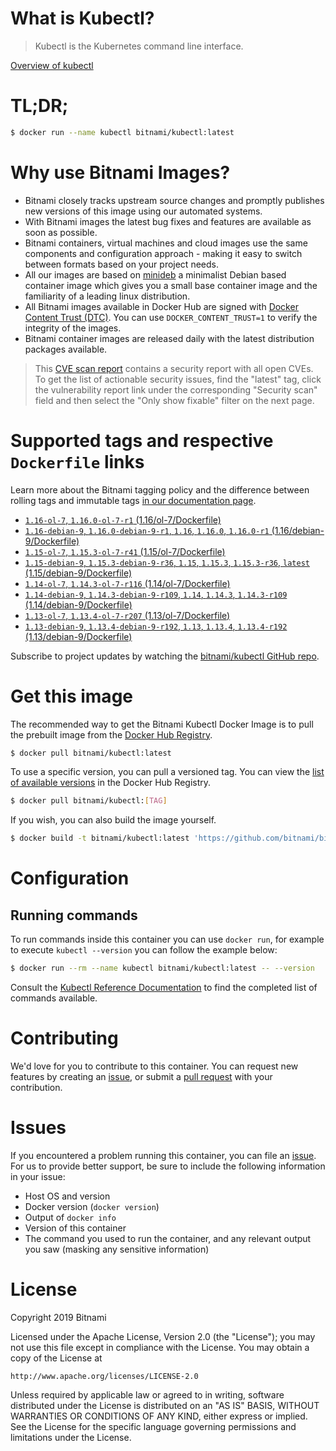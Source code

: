 
# What is Kubectl?

> Kubectl is the Kubernetes command line interface.

[Overview of kubectl](https://kubernetes.io/docs/reference/kubectl/overview/)

# TL;DR;

```bash
$ docker run --name kubectl bitnami/kubectl:latest
```

# Why use Bitnami Images?

* Bitnami closely tracks upstream source changes and promptly publishes new versions of this image using our automated systems.
* With Bitnami images the latest bug fixes and features are available as soon as possible.
* Bitnami containers, virtual machines and cloud images use the same components and configuration approach - making it easy to switch between formats based on your project needs.
* All our images are based on [minideb](https://github.com/bitnami/minideb) a minimalist Debian based container image which gives you a small base container image and the familiarity of a leading linux distribution.
* All Bitnami images available in Docker Hub are signed with [Docker Content Trust (DTC)](https://docs.docker.com/engine/security/trust/content_trust/). You can use `DOCKER_CONTENT_TRUST=1` to verify the integrity of the images.
* Bitnami container images are released daily with the latest distribution packages available.


> This [CVE scan report](https://quay.io/repository/bitnami/kubectl?tab=tags) contains a security report with all open CVEs. To get the list of actionable security issues, find the "latest" tag, click the vulnerability report link under the corresponding "Security scan" field and then select the "Only show fixable" filter on the next page.

# Supported tags and respective `Dockerfile` links

Learn more about the Bitnami tagging policy and the difference between rolling tags and immutable tags [in our documentation page](https://docs.bitnami.com/containers/how-to/understand-rolling-tags-containers/).


* [`1.16-ol-7`, `1.16.0-ol-7-r1` (1.16/ol-7/Dockerfile)](https://github.com/bitnami/bitnami-docker-kubectl/blob/1.16.0-ol-7-r1/1.16/ol-7/Dockerfile)
* [`1.16-debian-9`, `1.16.0-debian-9-r1`, `1.16`, `1.16.0`, `1.16.0-r1` (1.16/debian-9/Dockerfile)](https://github.com/bitnami/bitnami-docker-kubectl/blob/1.16.0-debian-9-r1/1.16/debian-9/Dockerfile)
* [`1.15-ol-7`, `1.15.3-ol-7-r41` (1.15/ol-7/Dockerfile)](https://github.com/bitnami/bitnami-docker-kubectl/blob/1.15.3-ol-7-r41/1.15/ol-7/Dockerfile)
* [`1.15-debian-9`, `1.15.3-debian-9-r36`, `1.15`, `1.15.3`, `1.15.3-r36`, `latest` (1.15/debian-9/Dockerfile)](https://github.com/bitnami/bitnami-docker-kubectl/blob/1.15.3-debian-9-r36/1.15/debian-9/Dockerfile)
* [`1.14-ol-7`, `1.14.3-ol-7-r116` (1.14/ol-7/Dockerfile)](https://github.com/bitnami/bitnami-docker-kubectl/blob/1.14.3-ol-7-r116/1.14/ol-7/Dockerfile)
* [`1.14-debian-9`, `1.14.3-debian-9-r109`, `1.14`, `1.14.3`, `1.14.3-r109` (1.14/debian-9/Dockerfile)](https://github.com/bitnami/bitnami-docker-kubectl/blob/1.14.3-debian-9-r109/1.14/debian-9/Dockerfile)
* [`1.13-ol-7`, `1.13.4-ol-7-r207` (1.13/ol-7/Dockerfile)](https://github.com/bitnami/bitnami-docker-kubectl/blob/1.13.4-ol-7-r207/1.13/ol-7/Dockerfile)
* [`1.13-debian-9`, `1.13.4-debian-9-r192`, `1.13`, `1.13.4`, `1.13.4-r192` (1.13/debian-9/Dockerfile)](https://github.com/bitnami/bitnami-docker-kubectl/blob/1.13.4-debian-9-r192/1.13/debian-9/Dockerfile)

Subscribe to project updates by watching the [bitnami/kubectl GitHub repo](https://github.com/bitnami/bitnami-docker-kubectl).

# Get this image

The recommended way to get the Bitnami Kubectl Docker Image is to pull the prebuilt image from the [Docker Hub Registry](https://hub.docker.com/r/bitnami/kubectl).

```bash
$ docker pull bitnami/kubectl:latest
```

To use a specific version, you can pull a versioned tag. You can view the [list of available versions](https://hub.docker.com/r/bitnami/kubectl/tags/) in the Docker Hub Registry.

```bash
$ docker pull bitnami/kubectl:[TAG]
```

If you wish, you can also build the image yourself.

```bash
$ docker build -t bitnami/kubectl:latest 'https://github.com/bitnami/bitnami-docker-kubectl.git#master:1.15/debian-9'
```

# Configuration

## Running commands

To run commands inside this container you can use `docker run`, for example to execute `kubectl --version` you can follow the example below:

```bash
$ docker run --rm --name kubectl bitnami/kubectl:latest -- --version
```

Consult the [Kubectl Reference Documentation](https://kubernetes.io/docs/reference/generated/kubectl/kubectl-commands) to find the completed list of commands available.

# Contributing

We'd love for you to contribute to this container. You can request new features by creating an [issue](https://github.com/bitnami/bitnami-docker-kubectl/issues), or submit a [pull request](https://github.com/bitnami/bitnami-docker-kubectl/pulls) with your contribution.

# Issues

If you encountered a problem running this container, you can file an [issue](https://github.com/bitnami/bitnami-docker-kubectl/issues). For us to provide better support, be sure to include the following information in your issue:

- Host OS and version
- Docker version (`docker version`)
- Output of `docker info`
- Version of this container
- The command you used to run the container, and any relevant output you saw (masking any sensitive information)

# License

Copyright 2019 Bitnami

Licensed under the Apache License, Version 2.0 (the "License");
you may not use this file except in compliance with the License.
You may obtain a copy of the License at

    http://www.apache.org/licenses/LICENSE-2.0

Unless required by applicable law or agreed to in writing, software
distributed under the License is distributed on an "AS IS" BASIS,
WITHOUT WARRANTIES OR CONDITIONS OF ANY KIND, either express or implied.
See the License for the specific language governing permissions and
limitations under the License.
